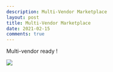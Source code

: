 ```yaml
---
description: Multi-Vendor Marketplace
layout: post
title: Multi-Vendor Marketplace
date: 2021-02-15
comments: true
---
```

Multi-vendor ready !

![](/assets/images/multi-vendor.gif)